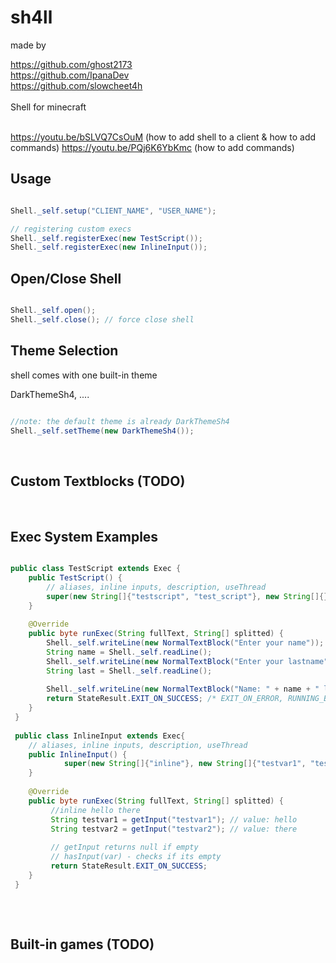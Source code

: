 # sh4ll
made by

https://github.com/ghost2173<br>
https://github.com/IpanaDev<br>
https://github.com/slowcheet4h<br>
<br>
Shell for minecraft<br><br>


https://youtu.be/bSLVQ7CsOuM (how to add shell to a client & how to add commands)
https://youtu.be/PQj6K6YbKmc (how to add commands)



## Usage

```java

Shell._self.setup("CLIENT_NAME", "USER_NAME");

// registering custom execs
Shell._self.registerExec(new TestScript());
Shell._self.registerExec(new InlineInput());
````

## Open/Close Shell

```java

Shell._self.open();
Shell._self.close(); // force close shell

```

## Theme Selection
shell comes with one built-in theme<br>

DarkThemeSh4, ....<br> 
```java

//note: the default theme is already DarkThemeSh4
Shell._self.setTheme(new DarkThemeSh4());

```
<br>

## Custom Textblocks (TODO)

<br>

## Exec System Examples 

```java

public class TestScript extends Exec {
    public TestScript() {
        // aliases, inline inputs, description, useThread
        super(new String[]{"testscript", "test_script"}, new String[]{}, "just a test", true /* if you are getting input from shell this parameter should be true (readChar, readLine)*/);
    }
    
    @Override
    public byte runExec(String fullText, String[] splitted) {
        Shell._self.writeLine(new NormalTextBlock("Enter your name"));
        String name = Shell._self.readLine();
        Shell._self.writeLine(new NormalTextBlock("Enter your lastname"));
        String last = Shell._self.readLine();
        
        Shell._self.writeLine(new NormalTextBlock("Name: " + name + " lastname: " + last);
        return StateResult.EXIT_ON_SUCCESS; /* EXIT_ON_ERROR, RUNNING_BACKGROUND, UNKNOWN_EXIT */
    }
 }
 
 public class InlineInput extends Exec{
    // aliases, inline inputs, description, useThread
    public InlineInput() {
            super(new String[]{"inline"}, new String[]{"testvar1", "testvar2"}, "inline input test", false);
    }
    
    @Override
    public byte runExec(String fullText, String[] splitted) {
         //inline hello there
         String testvar1 = getInput("testvar1"); // value: hello
         String testvar2 = getInput("testvar2"); // value: there
         
         // getInput returns null if empty
         // hasInput(var) - checks if its empty
         return StateResult.EXIT_ON_SUCCESS; 
    }
 }
 
```

<br>

## Built-in games (TODO)
